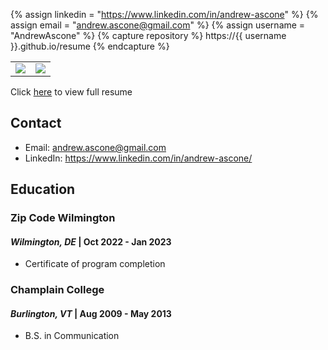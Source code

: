 {% assign linkedin = "https://www.linkedin.com/in/andrew-ascone" %}
{% assign email    = "andrew.ascone@gmail.com" %}
{% assign username = "AndrewAscone" %}
{% capture repository %}
    https://{{ username }}.github.io/resume
{% endcapture %}

<table>
   <tr>
      <td>
         <img src="https://github-readme-stats.vercel.app/api?username=AndrewAscone&show_icons=true&theme=dracula">         
      </td>
      <td>
         <img src="https://github-readme-stats.vercel.app/api/top-langs/?username={{ username }}&layout=compact&theme=dracula&hide=roff,tsql,c">
      </td>
   </tr>
</table>

<link rel="stylesheet" type="text/css" media="all" href="./assets/css/style.css" />

Click [here](https://andrewascone.github.io/AndrewAscone/) to view full resume

## Contact
* Email: andrew.ascone@gmail.com
* LinkedIn: https://www.linkedin.com/in/andrew-ascone/

## Education
### Zip Code Wilmington
#### *Wilmington, DE* | Oct 2022 - Jan 2023
* Certificate of program completion

### Champlain College
#### *Burlington, VT* | Aug 2009 - May 2013
* B.S. in Communication
